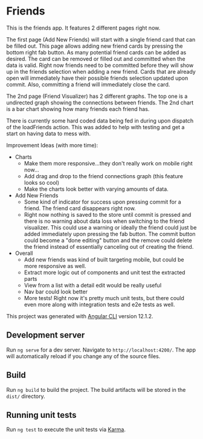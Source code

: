 # Friends

This is the friends app. It features 2 different pages right now.

The first page (Add New Friends) will start with a single friend card that can be filled out. This page allows adding new friend cards by pressing the bottom right fab button. As many potential friend cards can be added as desired. The card can be removed or filled out and committed when the data is valid. Right now friends need to be committed before they will show up in the friends selection when adding a new friend. Cards that are already open will immediately have their possible friends selection updated upon commit. Also, committing a friend will immediately close the card.

The 2nd page (Friend Visualizer) has 2 different graphs. The top one is a undirected graph showing the connections between friends. The 2nd chart is a bar chart showing how many friends each friend has.

There is currently some hard coded data being fed in during upon dispatch of the loadFriends action. This was added to help with testing and get a start on having data to mess with.

Improvement Ideas (with more time):

- Charts
  - Make them more responsive...they don't really work on mobile right now...
  - Add drag and drop to the friend connections graph (this feature looks so cool)
  - Make the charts look better with varying amounts of data.
- Add New Friends
  - Some kind of indicator for success upon pressing commit for a friend. The friend card disappears right now.
  - Right now nothing is saved to the store until commit is pressed and there is no warning about data loss when switching to the friend visualizer. This could use a warning or ideally the friend could just be added immediately upon pressing the fab button. The commit button could become a "done editing" button and the remove could delete the friend instead of essentially canceling out of creating the friend.
- Overall
  - Add new friends was kind of built targeting mobile, but could be more responsive as well.
  - Extract more logic out of components and unit test the extracted parts
  - View from a list with a detail edit would be really useful
  - Nav bar could look better
  - More tests! Right now it's pretty much unit tests, but there could even more along with integration tests and e2e tests as well.

This project was generated with [Angular CLI](https://github.com/angular/angular-cli) version 12.1.2.

## Development server

Run `ng serve` for a dev server. Navigate to `http://localhost:4200/`. The app will automatically reload if you change any of the source files.

## Build

Run `ng build` to build the project. The build artifacts will be stored in the `dist/` directory.

## Running unit tests

Run `ng test` to execute the unit tests via [Karma](https://karma-runner.github.io).
